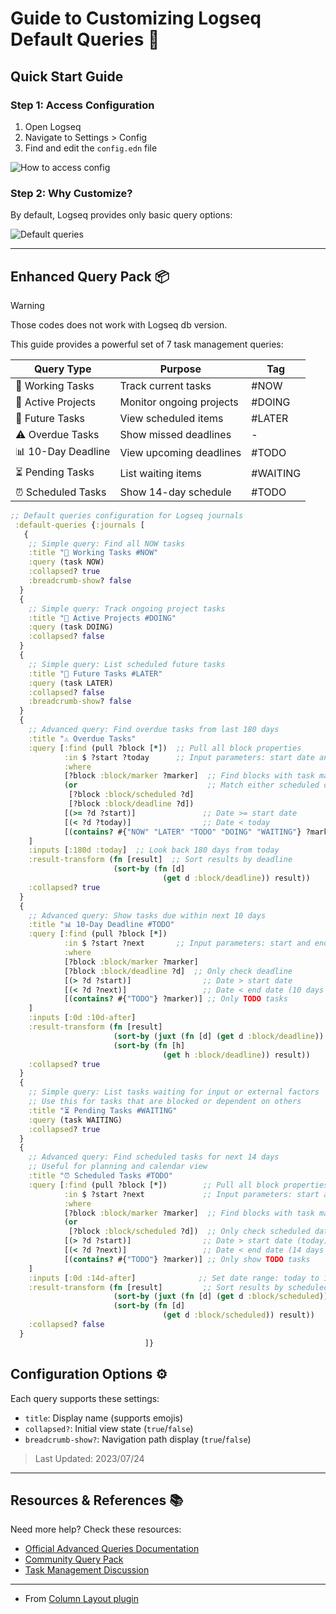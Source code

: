 # Guide to Customizing Logseq Default Queries 🎯

## Quick Start Guide

### Step 1: Access Configuration
1. Open Logseq
2. Navigate to Settings > Config
3. Find and edit the `config.edn` file

![How to access config](https://user-images.githubusercontent.com/111847207/200155115-0344d96b-5982-43ed-b3cb-f40107b5b858.gif)

### Step 2: Why Customize?
By default, Logseq provides only basic query options:

![Default queries](https://user-images.githubusercontent.com/111847207/200147305-6fe68860-faef-4f53-bf42-4c5a11d3330c.png)

---

## Enhanced Query Pack 📦

> [!WARNING]
Those codes does not work with Logseq db version.

This guide provides a powerful set of 7 task management queries:

| Query Type | Purpose | Tag |
|------------|---------|-----|
| 🔨 Working Tasks | Track current tasks | #NOW |
| 🐬 Active Projects | Monitor ongoing projects | #DOING |
| 📅 Future Tasks | View scheduled items | #LATER |
| ⚠️ Overdue Tasks | Show missed deadlines | - |
| 📊 10-Day Deadline | View upcoming deadlines | #TODO |
| ⏳ Pending Tasks | List waiting items | #WAITING |
| ⏰ Scheduled Tasks | Show 14-day schedule | #TODO |

```Clojure
;; Default queries configuration for Logseq journals
 :default-queries {:journals [
   {
    ;; Simple query: Find all NOW tasks
    :title "🔨 Working Tasks #NOW"
    :query (task NOW)
    :collapsed? true
    :breadcrumb-show? false
  }
  {
    ;; Simple query: Track ongoing project tasks
    :title "🐬 Active Projects #DOING"
    :query (task DOING)
    :collapsed? false
  }
  {
    ;; Simple query: List scheduled future tasks
    :title "📅 Future Tasks #LATER"
    :query (task LATER)
    :collapsed? false
    :breadcrumb-show? false
  }
  {
    ;; Advanced query: Find overdue tasks from last 180 days
    :title "⚠️ Overdue Tasks"
    :query [:find (pull ?block [*])  ;; Pull all block properties
            :in $ ?start ?today      ;; Input parameters: start date and today
            :where
            [?block :block/marker ?marker]  ;; Find blocks with task markers
            (or                             ;; Match either scheduled or deadline
             [?block :block/scheduled ?d]
             [?block :block/deadline ?d])
            [(>= ?d ?start)]               ;; Date >= start date
            [(< ?d ?today)]                ;; Date < today
            [(contains? #{"NOW" "LATER" "TODO" "DOING" "WAITING"} ?marker)]  ;; Task types to include
    ]
    :inputs [:180d :today]  ;; Look back 180 days from today
    :result-transform (fn [result]  ;; Sort results by deadline
                       (sort-by (fn [d]
                                  (get d :block/deadline)) result))
    :collapsed? true
  }
  {
    ;; Advanced query: Show tasks due within next 10 days
    :title "📊 10-Day Deadline #TODO"
    :query [:find (pull ?block [*])
            :in $ ?start ?next       ;; Input parameters: start and end dates
            :where
            [?block :block/marker ?marker]
            [?block :block/deadline ?d]  ;; Only check deadline
            [(> ?d ?start)]                ;; Date > start date
            [(< ?d ?next)]                 ;; Date < end date (10 days from now)
            [(contains? #{"TODO"} ?marker)] ;; Only TODO tasks
    ]
    :inputs [:0d :10d-after]
    :result-transform (fn [result]
                       (sort-by (juxt (fn [d] (get d :block/deadline)) result))
                       (sort-by (fn [h]
                                  (get h :block/deadline)) result))
    :collapsed? true
  }
  {
    ;; Simple query: List tasks waiting for input or external factors
    ;; Use this for tasks that are blocked or dependent on others
    :title "⏳ Pending Tasks #WAITING"
    :query (task WAITING)
    :collapsed? true
  }
  {
    ;; Advanced query: Find scheduled tasks for next 14 days
    ;; Useful for planning and calendar view
    :title "⏰ Scheduled Tasks #TODO"
    :query [:find (pull ?block [*])        ;; Pull all block properties
            :in $ ?start ?next             ;; Input parameters: start and next 14 days
            :where
            [?block :block/marker ?marker]  ;; Find blocks with task markers
            (or
             [?block :block/scheduled ?d])  ;; Only check scheduled date
            [(> ?d ?start)]                ;; Date > start date (today)
            [(< ?d ?next)]                 ;; Date < end date (14 days from now)
            [(contains? #{"TODO"} ?marker)] ;; Only show TODO tasks
    ]
    :inputs [:0d :14d-after]              ;; Set date range: today to 14 days ahead
    :result-transform (fn [result]         ;; Sort results by scheduled date
                       (sort-by (juxt (fn [d] (get d :block/scheduled)) result))
                       (sort-by (fn [d]
                                  (get d :block/scheduled)) result))
    :collapsed? false
  }
                              ]}
```

## Configuration Options ⚙️

Each query supports these settings:
- `title`: Display name (supports emojis)
- `collapsed?`: Initial view state (`true`/`false`)
- `breadcrumb-show?`: Navigation path display (`true`/`false`)

> Last Updated: 2023/07/24

--- 

## Resources & References 📚

Need more help? Check these resources:
- [Official Advanced Queries Documentation](https://docs.logseq.com/#/page/advanced%20queries)
- [Community Query Pack](https://gist.github.com/psu/abf8d8c206f11d56c0e214d0bfcf065f#file-logseq-config-default-queries-edn-L50-L257)
- [Task Management Discussion](https://discuss.logseq.com/t/queries-for-task-management/14937)

---

- From [Column Layout plugin](https://github.com/YU000jp/Logseq-column-Layout)

